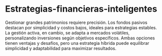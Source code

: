 # Estrategias-financieras-inteligentes
Gestionar grandes patrimonios requiere precisión. Los fondos pasivos destacan por simplicidad y costos bajos, ideales para estrategias estables. La gestión activa, en cambio, se adapta a mercados volátiles, personalizando inversiones según objetivos específicos. Ambas opciones tienen ventajas y desafíos, pero una estrategia híbrida puede equilibrar simplicidad y adaptabilidad para maximizar resultados.
